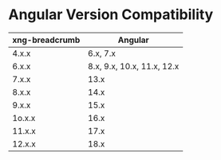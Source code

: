 # Angular Version Compatibility

| xng-breadcrumb | Angular                    |
| -------------- | -------------------------- |
| 4.x.x          | 6.x, 7.x                   |
| 6.x.x          | 8.x, 9.x, 10.x, 11.x, 12.x |
| 7.x.x          | 13.x                       |
| 8.x.x          | 14.x                       |
| 9.x.x          | 15.x                       |
| 1o.x.x         | 16.x                       |
| 11.x.x         | 17.x                       |
| 12.x.x         | 18.x                       |
